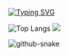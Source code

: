 [![Typing SVG](https://readme-typing-svg.demolab.com?font=Fira+Code&weight=600&pause=1000&color=D227C8&width=435&lines=Hi!+Here+is+Haleymax)](https://git.io/typing-svg)

![Top Langs](https://github-readme-stats.vercel.app/api/top-langs/?username=Haleymax&layout=donut&theme=github_dark&hide=html) ![](http://github-profile-summary-cards.vercel.app/api/cards/stats?username=HeTongRe4per&theme=github_dark)

<picture>
  	<source media="(prefers-color-scheme: dark)" srcset="github-snake-dark.svg" />  
  	<source media="(prefers-color-scheme: light)" srcset="github-snake.svg" />
    <img alt="github-snake" src="github-snake.svg" />
</picture>


